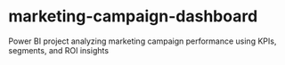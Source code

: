 # marketing-campaign-dashboard
 Power BI project analyzing marketing campaign performance using KPIs, segments, and ROI insights
